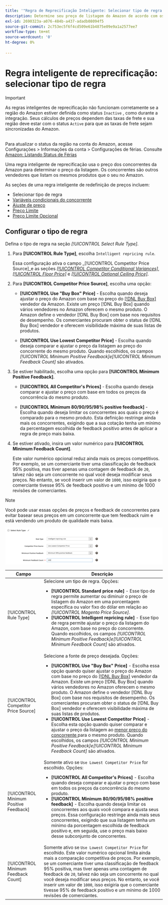 ```yaml
---
title: '"Regra de Reprecificação Inteligente: Selecionar tipo de regra'''
description: Determine seu preço de listagem do Amazon de acordo com os preços do concorrente criando uma regra de reprecificação inteligente.
exl-id: 2690323a-a076-484b-a437-adadb08094f5
source-git-commit: 2c753ec5f6f4cd509e61b4875e09e9a1a2577ee7
workflow-type: tm+mt
source-wordcount: '0'
ht-degree: 0%

---
```


# Regra inteligente de reprecificação: selecionar tipo de regra

>[!IMPORTANT]
>
>As regras inteligentes de reprecificação não funcionam corretamente se a região do Amazon estiver definida como status `Inactive` , como durante a integração. Seus cálculos de preços dependem das taxas de frete e sua região deve estar com o status `Active` para que as taxas de frete sejam sincronizadas do Amazon.<br><br>
>
>Para atualizar o status da região na conta do Amazon, acesse Configurações > Informações da conta > Configurações de férias. Consulte [Amazon: Listando Status de Férias](https://sellercentral.amazon.com/gp/help/help.html?itemID=200135620/&quot;target=&quot;_blank)

Uma regra inteligente de reprecificação usa o preço dos concorrentes da Amazon para determinar o preço da listagem. Os concorrentes são outros vendedores que listam os mesmos produtos que o seu no Amazon.

As seções de uma regra inteligente de redefinição de preços incluem:

- Selecionar tipo de regra
- [Variáveis condicionais do concorrente](./competitor-conditional-variances.md)
- [Ajuste de preço](./price-adjustment.md)
- [Preço Limite](./floor-price.md)
- [Preço Limite Opcional](./optional-ceiling-price.md)

## Configurar o tipo de regra

Defina o tipo de regra na seção _[!UICONTROL Select Rule Type]_.

1. Para **[!UICONTROL Rule Type]**, escolha `Intelligent repricing rule`.

   Essa configuração ativa o campo _[!UICONTROL Competitor Price Source]_e as seções [_[!UICONTROL Competitor Conditional Variances]_](./competitor-conditional-variances.md), [_[!UICONTROL Floor Price]_](./floor-price.md) e [_[!UICONTROL Optional Ceiling Price]_](./optional-ceiling-price.md).

1. Para **[!UICONTROL Competitor Price Source]**, escolha uma opção:

   - **[!UICONTROL Use "Buy Box" Price]** - Escolha quando deseja ajustar o preço do Amazon com base no preço do  [[!DNL Buy Box]](./buy-box-competitor-pricing.md) vendedor da Amazon. Existe um preço [!DNL Buy Box] quando vários vendedores no Amazon oferecem o mesmo produto. O Amazon define o vendedor [!DNL Buy Box] com base nos requisitos de desempenho. Os comerciantes procuram obter o status de [!DNL Buy Box] vendedor e oferecem visibilidade máxima de suas listas de produtos.

   - **[!UICONTROL Use Lowest Competitor Price]** - Escolha quando deseja comparar e ajustar o preço da listagem ao preço do concorrente do mesmo produto. Quando escolhidos, os campos _[!UICONTROL Minimum Positive Feedback]_e_[!UICONTROL Minimum Feedback Count]_ são ativados.

1. Se estiver habilitado, escolha uma opção para **[!UICONTROL Minimum Positive Feedback]**.

   - **[!UICONTROL All Competitor's Prices]** - Escolha quando deseja comparar e ajustar o preço com base em todos os preços da concorrência do mesmo produto.

   - **[!UICONTROL Minimum 80/90/95/98% positive feedback]** - Escolha quando deseja limitar os concorrentes aos quais o preço é comparado para o mesmo produto. Esta definição restringe ainda mais os concorrentes, exigindo que a sua cotação tenha um mínimo da percentagem escolhida de feedback positivo antes de aplicar a regra de preço mais baixa.

1. Se estiver ativado, insira um valor numérico para **[!UICONTROL Minimum Feedback Count]**.

   Este valor numérico opcional reduz ainda mais os preços competitivos. Por exemplo, se um comerciante tiver uma classificação de feedback 95% positiva, mas tiver apenas uma contagem de feedback de `20`, talvez não seja um concorrente no qual você deseja modificar seus preços. No entanto, se você inserir um valor de `1000`, isso exigiria que o comerciante tivesse 95% de feedback positivo e um mínimo de 1000 revisões de comerciantes.

>[!NOTE]
>
>Você pode usar essas opções de preços e feedback de concorrentes para evitar basear seus preços em um concorrente que tem feedback ruim e está vendendo um produto de qualidade mais baixa.

![Regra de reprecificação inteligente - selecione o tipo de regra](assets/ob-intelligent-price-rule-type.png)

| Campo | Descrição |
|--- |--- |
| [!UICONTROL Rule Type] | Selecione um tipo de regra. Opções:<ul><li>**[!UICONTROL Standard price rule]** - Esse tipo de regra permite aumentar ou diminuir o preço de listagem do Amazon em uma porcentagem específica ou valor fixo do dólar em relação ao  _[!UICONTROL Magento Price Source]_. </li><li>**[!UICONTROL Intelligent repricing rule]** - Esse tipo de regra permite ajustar o preço da listagem do Amazon, com base no preço do concorrente. Quando escolhidos, os campos _[!UICONTROL Minimum Positive Feedback]_e_[!UICONTROL Minimum Feedback Count]_ são ativados.</li></ul> |
| [!UICONTROL Competitor Price Source] | Selecione a fonte de preço desejada. Opções:<ul><li>**[!UICONTROL Use "Buy Box" Price]** - Escolha essa opção quando quiser ajustar o preço do Amazon com base no preço do  [[!DNL Buy Box]](./buy-box-competitor-pricing.md) vendedor da Amazon. Existe um preço [!DNL Buy Box] quando vários vendedores no Amazon oferecem o mesmo produto. O Amazon define o vendedor [!DNL Buy Box] com base nos requisitos de desempenho. Os comerciantes procuram obter o status de [!DNL Buy Box] vendedor e oferecem visibilidade máxima de suas listas de produtos.</li><li>**[!UICONTROL Use Lowest Competitor Price]** - Escolha esta opção quando quiser comparar e ajustar o preço da listagem ao  [menor preço do concorrente ](./lowest-competitor-pricing.md) para o mesmo produto. Quando escolhidos, os campos _[!UICONTROL Minimum Positive Feedback]_e_[!UICONTROL Minimum Feedback Count]_ são ativados.</li></ul> |
| [!UICONTROL Minimum Positive Feedback] | Somente ativo se `Use Lowest Competitor Price` for escolhido. Opções:<ul><li>**[!UICONTROL All Competitor's Prices]** - Escolha quando deseja comparar e ajustar o preço com base em todos os preços da concorrência do mesmo produto.</li><li>**[!UICONTROL Minimum 80/90/95/98% positive feedback]** - Escolha quando deseja limitar os concorrentes aos quais você compara e ajusta seus preços. Essa configuração restringe ainda mais seus concorrentes, exigindo que sua listagem tenha um mínimo da porcentagem escolhida de feedback positivo e, em seguida, use o preço mais baixo desse subconjunto de concorrentes.</li></ul> |
| [!UICONTROL Minimum Feedback Count] | Somente ativo se `Use Lowest Competitor Price` for escolhido. Este valor numérico opcional limita ainda mais a comparação competitiva de preços. Por exemplo, se um comerciante tiver uma classificação de feedback 95% positiva, mas tiver apenas uma contagem de feedback de `20`, talvez não seja um concorrente no qual você deseja modificar seus preços. No entanto, se você inserir um valor de `1000`, isso exigiria que o comerciante tivesse 95% de feedback positivo e um mínimo de 1000 revisões de comerciantes. |

